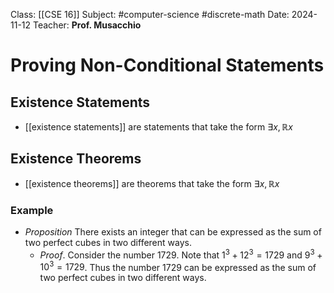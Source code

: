 Class: [[CSE 16]]
Subject: #computer-science  #discrete-math 
Date: 2024-11-12
Teacher: **Prof. Musacchio**

# Proving Non-Conditional Statements

## Existence Statements
- [[existence statements]] are statements that take the form $\exists x, \mathbb{R}{x}$

## Existence  Theorems
- [[existence theorems]] are theorems that take the form $\exists x, \mathbb{R}{x}$

### Example
- *Proposition* There exists an integer that can be expressed as the sum of two perfect cubes in two different ways.
	- *Proof*. Consider the number $1729$. Note that $1^3 + 12^3 = 1729$ and $9^3 + 10^3 = 1729$. Thus the number $1729$ can be expressed as the sum of two perfect cubes in two different ways.